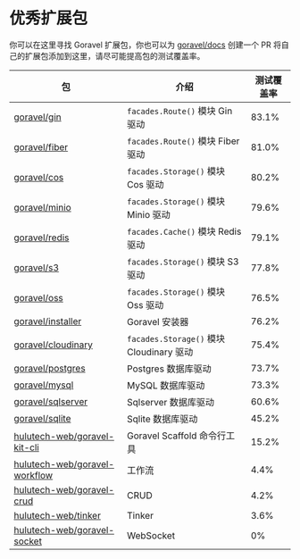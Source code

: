 # 优秀扩展包

你可以在这里寻找 Goravel 扩展包，你也可以为 [goravel/docs](https://github.com/goravel/docs) 创建一个 PR 将自己的扩展包添加到这里，请尽可能提高包的测试覆盖率。

| 包                                                                                 | 介绍                                   | 测试覆盖率                 |
| --------------------------------------------------------------------------------- | ------------------------------------ | --------------------- |
| [goravel/gin](https://github.com/goravel/gin)                                     | `facades.Route()` 模块 Gin 驱动          | 83.1% |
| [goravel/fiber](https://github.com/goravel/fiber)                                 | `facades.Route()` 模块 Fiber 驱动        | 81.0% |
| [goravel/cos](https://github.com/goravel/cos)                                     | `facades.Storage()` 模块 Cos 驱动        | 80.2% |
| [goravel/minio](https://github.com/goravel/minio)                                 | `facades.Storage()` 模块 Minio 驱动      | 79.6% |
| [goravel/redis](https://github.com/goravel/redis)                                 | `facades.Cache()` 模块 Redis 驱动        | 79.1% |
| [goravel/s3](https://github.com/goravel/s3)                                       | `facades.Storage()` 模块 S3 驱动         | 77.8% |
| [goravel/oss](https://github.com/goravel/oss)                                     | `facades.Storage()` 模块 Oss 驱动        | 76.5% |
| [goravel/installer](https://github.com/goravel/installer)                         | Goravel 安装器                          | 76.2% |
| [goravel/cloudinary](https://github.com/goravel/cloudinary)                       | `facades.Storage()` 模块 Cloudinary 驱动 | 75.4% |
| [goravel/postgres](https://github.com/goravel/postgres)                           | Postgres 数据库驱动                       | 73.7% |
| [goravel/mysql](https://github.com/goravel/mysql)                                 | MySQL 数据库驱动                          | 73.3% |
| [goravel/sqlserver](https://github.com/goravel/sqlserver)                         | Sqlserver 数据库驱动                      | 60.6% |
| [goravel/sqlite](https://github.com/goravel/sqlite)                               | Sqlite 数据库驱动                         | 45.2% |
| [hulutech-web/goravel-kit-cli](https://github.com/hulutech-web/goravel-kit-cli)   | Goravel Scaffold 命令行工具               | 15.2% |
| [hulutech-web/goravel-workflow](https://github.com/hulutech-web/goravel-workflow) | 工作流                                  | 4.4%  |
| [hulutech-web/goravel-crud](https://github.com/hulutech-web/goravel-crud)         | CRUD                                 | 4.2%  |
| [hulutech-web/tinker](https://github.com/hulutech-web/tinker)                     | Tinker                               | 3.6%  |
| [hulutech-web/goravel-socket](https://github.com/hulutech-web/goravel-socket)     | WebSocket                            | 0%                    |
